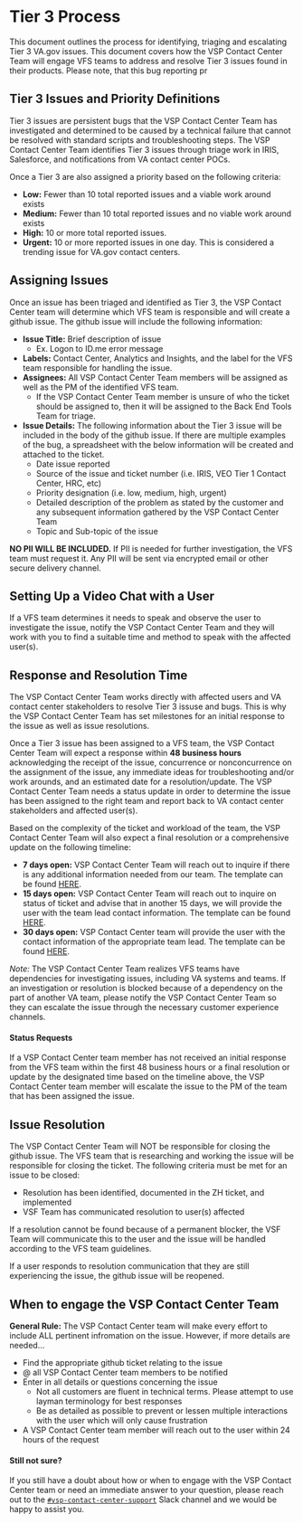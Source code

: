 # Tier 3 Process

This document outlines the process for identifying, triaging and escalating Tier 3 VA.gov issues. This document covers how the VSP Contact Center Team will engage VFS teams to address and resolve Tier 3 issues found in their products. Please note, that this bug reporting pr

## Tier 3 Issues and Priority Definitions

Tier 3 issues are persistent bugs that the VSP Contact Center Team has investigated and determined to be caused by a technical failure that cannot be resolved with standard scripts and troubleshooting steps. The VSP Contact Center Team identifies Tier 3 issues through triage work in IRIS, Salesforce, and notifications from VA contact center POCs.

Once a Tier 3 are also assigned a priority based on the following criteria:

  * **Low:** Fewer than 10 total reported issues and a viable work around exists
  * **Medium:** Fewer than 10 total reported issues and no viable work around exists
  * **High:** 10 or more total reported issues. 
  * **Urgent:** 10 or more reported issues in one day. This is considered a trending issue for VA.gov contact centers. 

## Assigning Issues
Once an issue has been triaged and identified as Tier 3, the VSP Contact Center team will determine which VFS team is responsible and will create a github issue. The github issue will include the following information:

* **Issue Title:** Brief description of issue
    * Ex. Logon to ID.me error message
* **Labels:** Contact Center, Analytics and Insights, and the label for the VFS team responsible for handling the issue.
* **Assignees:** All VSP Contact Center Team members will be assigned as well as the PM of the identified VFS team. 
    * If the VSP Contact Center Team member is unsure of who the ticket should be assigned to, then it will be assigned to the Back End Tools Team for triage.
* **Issue Details:** The following information about the Tier 3 issue will be included in the body of the github issue. If there are multiple examples of the bug, a spreadsheet with the below information will be created and attached to the ticket.
  * Date issue reported
  * Source of the issue and ticket number (i.e. IRIS, VEO Tier 1 Contact Center, HRC, etc)
  * Priority designation (i.e. low, medium, high, urgent)
  * Detailed description of the problem as stated by the customer and any subsequent information gathered by the VSP Contact Center Team
  * Topic and Sub-topic of the issue

**NO PII WILL BE INCLUDED.** If PII is needed for further investigation, the VFS team must request it. Any PII will be sent via encrypted email or other secure delivery channel. 

## Setting Up a Video Chat with a User
If a VFS team determines it needs to speak and observe the user to investigate the issue, notify the VSP Contact Center Team and they will work with you to find a suitable time and method to speak with the affected user(s).  

## Response and Resolution Time
The VSP Contact Center Team works directly with affected users and VA contact center stakeholders to resolve Tier 3 issuse and bugs. This is why the VSP Contact Center Team has set milestones for an initial response to the issue as well as issue resolutions. 

Once a Tier 3 issue has been assigned to a VFS team, the VSP Contact Center Team will expect a response within **48 business hours** acknowledging the receipt of the issue, concurrence or nonconcurrence on the assignment of the issue, any immediate ideas for troubleshooting and/or work arounds, and an estimated date for a resolution/update. The VSP Contact Center Team needs a status update in order to determine the issue has been assigned to the right team and report back to VA contact center stakeholders and affected user(s).

Based on the complexity of the ticket and workload of the team, the VSP Contact Center Team will also expect a final resolution or a comprehensive update on the following timeline: 

  * **7 days open:** VSP Contact Center Team will reach out to inquire if there is any additional information needed from our team.  The template can be found [HERE](https://github.com/department-of-veterans-affairs/va.gov-team/blob/master/teams/vsp/teams/insights-analytics/contact-center/milestone-templates.md).
  * **15 days open:** VSP Contact Center Team will reach out to inquire on status of ticket and advise that in another 15 days, we will provide the user with the team lead contact information.  The template can be found [HERE](https://github.com/department-of-veterans-affairs/va.gov-team/blob/master/teams/vsp/teams/insights-analytics/contact-center/milestone-templates.md).
  * **30 days open:** VSP Contact Center team will provide the user with the contact information of the appropriate team lead.  The template can be found [HERE](https://github.com/department-of-veterans-affairs/va.gov-team/blob/master/teams/vsp/teams/insights-analytics/contact-center/milestone-templates.md).

*Note:* The VSP Contact Center Team realizes VFS teams have dependencies for investigating issues, including VA systems and teams. If an investigation or resolution is blocked because of a dependency on the part of another VA team, please notify the VSP Contact Center Team so they can escalate the issue through the necessary customer experience channels. 
  
#### Status Requests
If a VSP Contact Center team member has not received an initial response from the VFS team within the first 48 business hours or a final resolution or update by the designated time based on the timeline above, the VSP Contact Center team member will escalate the issue to the PM of the team that has been assigned the issue. 

## Issue Resolution
The VSP Contact Center Team will NOT be responsible for closing the github issue.  The VFS team that is researching and working the issue will be responsible for closing the ticket. The following criteria must be met for an issue to be closed:
 * Resolution has been identified, documented in the ZH ticket, and implemented
 * VSF Team has communicated resolution to user(s) affected

If a resolution cannot be found because of a permanent blocker, the VSF Team will communicate this to the user and the issue will be handled according to the VFS team guidelines. 

If a user responds to resolution communication that they are still experiencing the issue, the github issue will be reopened. 

## When to engage the VSP Contact Center Team
  
**General Rule:** The VSP Contact Center team will make every effort to include ALL pertinent infromation on the issue.  However, if more details are needed...
- Find the appropriate github ticket relating to the issue
- @ all VSP Contact Center team members to be notified 
- Enter in all details or questions concerning the issue
  - Not all customers are fluent in technical terms. Please attempt to use layman terminology for best responses
  - Be as detailed as possible to prevent or lessen multiple interactions with the user which will only cause frustration
- A VSP Contact Center team member will reach out to the user within 24 hours of the request

#### Still not sure?

If you still have a doubt about how or when to engage with the VSP Contact Center team or need an immediate answer to your question, please reach out to the [`#vsp-contact-center-support`](https://dsva.slack.com/messages/CK1FA11H8) Slack channel and we would be happy to assist you.
